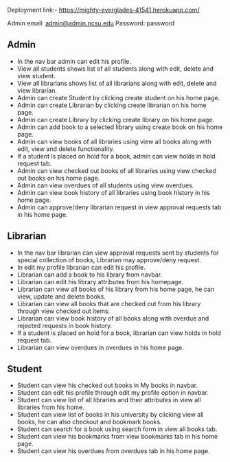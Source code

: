 Deployment link:- https://mighty-everglades-41541.herokuapp.com/

Admin email: admin@admin.ncsu.edu
Password: password

## Admin
* In the nav bar admin can edit his profile.
* View all students shows list of all students along with edit, delete and view student.
* View all librarians shows list of all librarians along with edit, delete and view librarian.
* Admin can create Student by clicking create student on his home page.
* Admin can create Librarian by clicking create librarian on his home page. 
* Admin can create Library by clicking create library on his home page.
* Admin can add book to a selected library using create book on his home page.
* Admin can view books of all libraries using view all books along with edit, view and delete functionality.
* If a student is placed on hold for a book, admin can view holds in hold request tab.
* Admin can view checked out books of all libraries using view checked out books on his home page.
* Admin can view overdues of all students using view overdues.
* Admin can view book history of all libraries using book history in his home page.
* Admin can approve/deny librarian request in view approval requests tab in his home page.

## Librarian
* In the nav bar librarian can view approval requests sent by students for special collection of books, Librarian may approve/deny request.
* In edit my profile librarian can edit his profile.
* Librarian can add a book to his library from navbar.
* Librarian can edit his library attributes from his homepage.
* Librarian can view all books of his library from his home page, he can view, update and delete books.
* Librarian can view all books that are checked out from his library through view checked out items.
* Librarian can view book history of all books along with overdue and rejected requests in book history.
* If a student is placed on hold for a book, librarian can view holds in hold request tab.
* Librarian can view overdues in overdues in his home page.

## Student
* Student can view his checked out books in My books in navbar.
* Student can edit his profile through edit my profile option in navbar.
* Student can view list of all libraries and their attributes in view all libraries from his home.
* Student can view list of books in his university by clicking view all books, he can also checkout and bookmark books.
* Student can search for a book using search form in view all books tab.
* Student can view his bookmarks from view bookmarks tab in his home page.
* Student can view his overdues from overdues tab in his home page.
